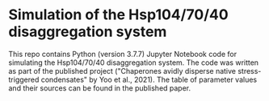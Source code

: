 # Simulation of the Hsp104/70/40 disaggregation system
This repo contains Python (version 3.7.7) Jupyter Notebook code for simulating the Hsp104/70/40 disaggregation system. The code was written as part of the published project ("Chaperones avidly disperse native stress-triggered condensates" by Yoo et al., 2021). The table of parameter values and their sources can be found in the published paper.

